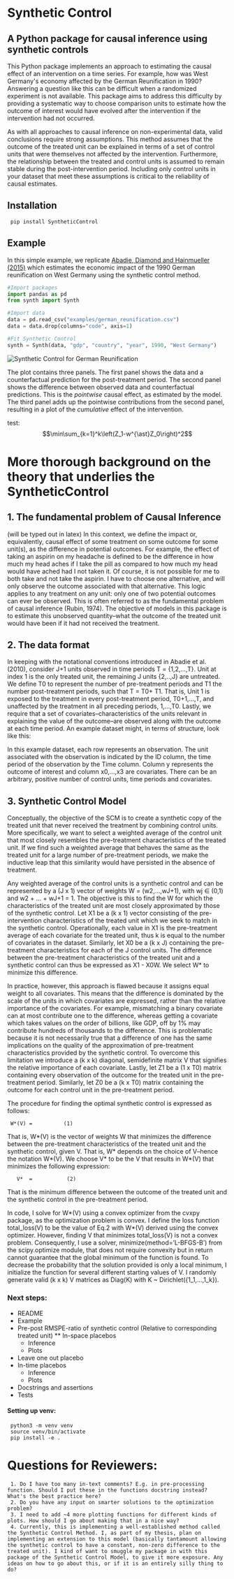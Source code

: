 # Synthetic Control



## A Python package for causal inference using synthetic controls
This Python package implements an approach to estimating the causal effect of an intervention on a time series. For example, how was West Germany's economy affected by the German Reunification in 1990? Answering a question like this can be difficult when a randomized experiment is not available. This package aims to address this difficulty by providing a systematic way to choose comparison units to estimate how the outcome of interest would have evolved after the intervention if the intervention had not occurred.

As with all approaches to causal inference on non-experimental data, valid conclusions require strong assumptions. This method assumes that the outcome of the treated unit can be explained in terms of a set of control units that were themselves not affected by the intervention. Furthermore, the relationship between the treated and control units is assumed to remain stable during the post-intervention period. Including only control units in your dataset that meet these assumptions is critical to the reliability of causal estimates.

## Installation

     pip install SyntheticControl

## Example
In this simple example, we replicate [Abadie, Diamond and Hainmueller (2015)](http://github.com) which estimates the economic impact of the 1990 German reunification on West Germany using the synthetic control method.

```python
#Import packages
import pandas as pd
from synth import Synth

#Import data
data = pd.read_csv("examples/german_reunification.csv")
data = data.drop(columns="code", axis=1)

#Fit Synthetic Control
synth = Synth(data, "gdp", "country", "year", 1990, "West Germany")
```

![Synthetic Control for German Reunification](https://github.com/OscarEngelbrektson/SyntheticControl/blob/master/examples/images/german_reunification_synth.png?raw=true)

The plot contains three panels. The first panel shows the data and a counterfactual prediction for the post-treatment period. The second panel shows the difference between observed data and counterfactual predictions. This is the *pointwise* causal effect, as estimated by the model. The third panel adds up
the pointwise contributions from the second panel, resulting in a plot of the *cumulative* effect of the intervention.

test: $$\min\sum_{k=1}^k\left(Z_1-w^{\ast}Z_0\right)^2$$


# More thorough background on the theory that underlies the SyntheticControl

## 1. The fundamental problem of Causal Inference	
(will be typed out in latex)
In this context, we define the impact or, equivalently, causal effect of some treatment on some outcome for some unit(s), as the difference in potential outcomes. For example, the effect of taking an aspirin on my headache is defined to be the difference in how much my head aches if I take the pill as compared to how much my head would have ached had I not taken it. Of course, it is not possible for me to both take and not take the aspirin. I have to choose one alternative, and will only observe the outcome associated with that alternative. This logic applies to any treatment on any unit: only one of two potential outcomes can ever be observed. This is often referred to as the fundamental problem of causal inference (Rubin, 1974). The objective of models in this package is to estimate this unobserved quantity–what the outcome of the treated unit would have been if it had not received the treatment.

## 2. The data format

In keeping with the notational conventions introduced in Abadie et al. (2010), consider J+1  units observed in time periods T = {1,2,...,T}. Unit at index 1 is the only treated unit, the remaining J units {2,..,J} are untreated. We define T0  to represent the number of pre-treatment periods and T1 the number post-treatment periods, such that T =  T0+ T1. That is, Unit 1 is exposed to the treatment in every post-treatment period, T0+1,...,T,  and unaffected by the treatment in all preceding periods, 1,...,T0. Lastly, we require that a set of covariates–characteristics of the units relevant in explaining the value of the outcome–are observed along with the outcome at each time period. An example dataset might, in terms of structure, look like this:

In this example dataset, each row represents an observation. The unit associated with the observation is indicated by the ID column, the time period of the observation by the Time column. Column y represents the outcome of interest and column x0,...,x3 are covariates. There can be an arbitrary, positive number of control units, time periods and covariates.

## 3. Synthetic Control Model

Conceptually, the objective of the SCM is to create a synthetic copy of the treated unit that never received the treatment by combining control units. More specifically, we want to select a weighted average of the control unit that most closely resembles the pre-treatment characteristics of the treated unit. If we find such a weighted average that behaves the same as the treated unit for a large number of pre-treatment periods, we make the inductive leap that this similarity would have persisted in the absence of treatment.

Any weighted average of the control units is a synthetic control and can be represented by a (J x 1) vector of weights W = (w2,...,wJ+1), with wj ∈ (0,1) and w2 + … + wJ+1 = 1. The objective is this to find the W for which the characteristics of the treated unit are most closely approximated by those of the synthetic control. Let X1 be a (k x 1) vector consisting of the pre-intervention characteristics of the treated unit which we seek to match in the synthetic control. Operationally, each value in X1 is the pre-treatment average of each covariate for the treated unit, thus k is equal to the number of covariates in the dataset. Similarly, let X0 be a (k x J) containing the pre-treatment characteristics for each of the J control units. The difference between the pre-treatment characteristics of the treated unit and a synthetic control can thus be expressed as X1 - X0W. We select W* to minimize this difference. 

In practice, however, this approach is flawed because it assigns equal weight to all covariates. This means that the difference is dominated by the scale of the units in which covariates are expressed, rather than the relative importance of the covariates. For example, mismatching a binary covariate can at most contribute one to the difference, whereas getting a covariate which takes values on the order of billions, like GDP, off by 1% may contribute hundreds of thousands to the difference. This is problematic because it is not necessarily true that a difference of one has the same implications on the quality of the approximation of pre-treatment characteristics provided by the synthetic control. To overcome this limitation we introduce a (k x k) diagonal, semidefinite matrix V that signifies the relative importance of each covariate. Lastly, let Z1 be a (1 x T0) matrix containing every observation of the outcome for the treated unit in the pre-treatment period. Similarly, let Z0 be a (k x T0) matrix containing the outcome for each control unit in the pre-treatment period. 

The procedure for finding the optimal synthetic control is expressed as follows: 

     W*(V) =          (1)

That is, W*(V) is the vector of weights W that minimizes the difference between the pre-treatment characteristics of the treated unit and the synthetic control, given V. That is, W* depends on the choice of V–hence the notation W*(V). We choose V* to be the V that results in W*(V) that minimizes the following expression:

       V*  =	       (2)


That is the minimum difference between the outcome of the treated unit and the synthetic control in the pre-treatment period.

In code, I solve for W*(V) using a convex optimizer from the cvxpy package, as the optimization problem is convex. I define the loss function total_loss(V) to be the value of Eq.2 with W*(V) derived using the convex optimizer. However, finding V that minimizes total_loss(V) is not a convex problem. Consequently, I use a solver, minimize(method=’L-BFGS-B’) from the scipy.optimize module, that does not require convexity but in return cannot guarantee that the global minimum of the function is found. To decrease the probability that the solution provided is only a local minimum, I initialize the function for several different starting values of V. I randomly generate valid (k x k) V matrices as Diag(K) with K ~ Dirichlet({1_1,...,1_k}).

### Next steps:
* README
* Example
* Pre-post RMSPE-ratio of synthetic control (Relative to corresponding treated unit)
** In-space placebos
     * Inference
     * Plots
* Leave one out placebo
* In-time placebos
     * Inference
     * Plots
* Docstrings and assertions
* Tests

#### Setting up venv:
     python3 -m venv venv
     source venv/bin/activate
     pip install -e .

# Questions for Reviewers:
     1. Do I have too many in-text comments? E.g. in pre-processing function. Should I put these in the functions docstring instead? What's the best practice here?
     2. Do you have any input on smarter solutions to the optimization problem?
     3. I need to add ~4 more plotting functions for different kinds of plots. How should I go about making that in a nice way?
     4. Currently, this is implementing a well-established method called the Synthetic Control Method. I, as part of my thesis, plan on implementing an extension to this model (basically tantamount allowing the synthetic control to have a constant, non-zero difference to the treated unit). I kind of want to smuggle my package in with this package of the Synthetic Control Model, to give it more exposure. Any ideas on how to go about this, or if it is an entirely silly thing to do?